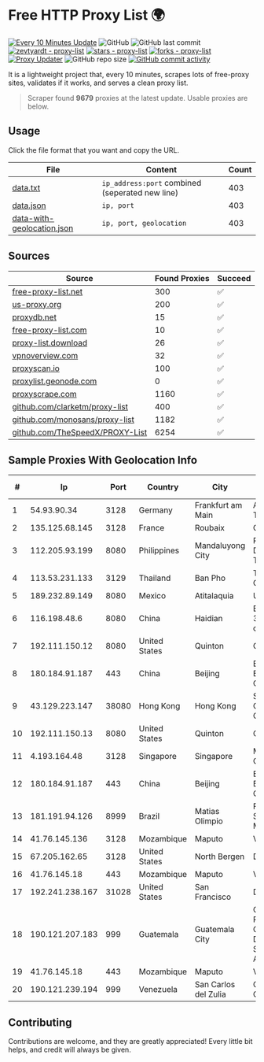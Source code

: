 
# Free HTTP Proxy List 🌍

[![Every 10 Minutes Update](https://github.com/mertguvencli/http-proxy-list/actions/workflows/main.yml/badge.svg?branch=main)](https://github.com/mertguvencli/http-proxy-list/actions/workflows/main.yml)
![GitHub](https://img.shields.io/github/license/mertguvencli/http-proxy-list)
![GitHub last commit](https://img.shields.io/github/last-commit/mertguvencli/http-proxy-list)
[![zevtyardt - proxy-list](https://img.shields.io/static/v1?label=zevtyardt&message=proxy-list&color=blue&logo=github)](https://github.com/zevtyardt/proxy-list "Go to GitHub repo")
[![stars - proxy-list](https://img.shields.io/github/stars/zevtyardt/proxy-list?style=social)](https://github.com/zevtyardt/proxy-list)
[![forks - proxy-list](https://img.shields.io/github/forks/zevtyardt/proxy-list?style=social)](https://github.com/zevtyardt/proxy-list)
[![Proxy Updater](https://github.com/zevtyardt/proxy-list/workflows/Proxy%20Updater/badge.svg)](https://github.com/zevtyardt/proxy-list/actions?query=workflow:"Proxy+Updater")
![GitHub repo size](https://img.shields.io/github/repo-size/zevtyardt/proxy-list)
[![GitHub commit activity](https://img.shields.io/github/commit-activity/m/zevtyardt/proxy-list?logo=commits)](https://github.com/zevtyardt/proxy-list/commits/main)

It is a lightweight project that, every 10 minutes, scrapes lots of free-proxy sites, validates if it works, and serves a clean proxy list.

> Scraper found **9679** proxies at the latest update. Usable proxies are below.

## Usage

Click the file format that you want and copy the URL.

|File|Content|Count|
|----|-------|-----|
|[data.txt](https://raw.githubusercontent.com/mertguvencli/http-proxy-list/main/proxy-list/data.txt)|`ip_address:port` combined (seperated new line)|403|
|[data.json](https://raw.githubusercontent.com/mertguvencli/http-proxy-list/main/proxy-list/data.json)|`ip, port`|403|
|[data-with-geolocation.json](https://raw.githubusercontent.com/mertguvencli/http-proxy-list/main/proxy-list/data-with-geolocation.json)|`ip, port, geolocation`|403|

## Sources

|Source|Found Proxies|Succeed|
|------|-------------|-------|
|[free-proxy-list.net](https://free-proxy-list.net)|300|✅|
|[us-proxy.org](https://www.us-proxy.org)|200|✅|
|[proxydb.net](http://proxydb.net)|15|✅|
|[free-proxy-list.com](https://free-proxy-list.com/?page=&port=&type%5B%5D=http&type%5B%5D=https&up_time=0&search=Search)|10|✅|
|[proxy-list.download](https://www.proxy-list.download/HTTP)|26|✅|
|[vpnoverview.com](https://vpnoverview.com/privacy/anonymous-browsing/free-proxy-servers)|32|✅|
|[proxyscan.io](https://www.proxyscan.io)|100|✅|
|[proxylist.geonode.com](https://proxylist.geonode.com/api/proxy-list?limit=300&page=1&sort_by=lastChecked&sort_type=desc&protocols=http,https)|0|✅|
|[proxyscrape.com](https://api.proxyscrape.com/v2/?request=displayproxies&protocol=http&timeout=10000&country=all&ssl=all&anonymity=all)|1160|✅|
|[github.com/clarketm/proxy-list](https://raw.githubusercontent.com/clarketm/proxy-list/master/proxy-list-raw.txt)|400|✅|
|[github.com/monosans/proxy-list](https://raw.githubusercontent.com/monosans/proxy-list/main/proxies/http.txt)|1182|✅|
|[github.com/TheSpeedX/PROXY-List](https://raw.githubusercontent.com/TheSpeedX/PROXY-List/master/http.txt)|6254|✅|


## Sample Proxies With Geolocation Info

|#|Ip|Port|Country|City|Internet Service Provider|
|-|--|----|-------|----|-------------------------|
|1|54.93.90.34|3128|Germany|Frankfurt am Main|Amazon Technologies Inc.|
|2|135.125.68.145|3128|France|Roubaix|OVH SAS|
|3|112.205.93.199|8080|Philippines|Mandaluyong City|Philippine Long Distance Telephone Co.|
|4|113.53.231.133|3129|Thailand|Ban Pho|TOT Public Company Limited|
|5|189.232.89.149|8080|Mexico|Atitalaquia|Uninet S.A. de C.V.|
|6|116.198.48.6|8080|China|Haidian|Beijing Jingdong 360 Degree E-commerce Co., Ltd.|
|7|192.111.150.12|8080|United States|Quinton|Centrilogic|
|8|180.184.91.187|443|China|Beijing|Beijing Volcano Engine Technology Co., Ltd.|
|9|43.129.223.147|38080|Hong Kong|Hong Kong|Shenzhen Tencent Computer Systems Company Limited|
|10|192.111.150.13|8080|United States|Quinton|Centrilogic|
|11|4.193.164.48|3128|Singapore|Singapore|Microsoft Corporation|
|12|180.184.91.187|443|China|Beijing|Beijing Volcano Engine Technology Co., Ltd.|
|13|181.191.94.126|8999|Brazil|Matias Olimpio|Fernanda Danielly Sousa Almeida - Me|
|14|41.76.145.136|3128|Mozambique|Maputo|VM  S.A|
|15|67.205.162.65|3128|United States|North Bergen|DigitalOcean, LLC|
|16|41.76.145.18|443|Mozambique|Maputo|VM  S.A|
|17|192.241.238.167|31028|United States|San Francisco|DigitalOcean, LLC|
|18|190.121.207.183|999|Guatemala|Guatemala City|CENTRAL DE REDES Y COMUNICACIONES DE GUATEMALA, SOCIEDAD ANONIMA|
|19|41.76.145.18|443|Mozambique|Maputo|VM  S.A|
|20|190.121.239.194|999|Venezuela|San Carlos del Zulia|Corporacion Digitel C.A|



## Contributing

Contributions are welcome, and they are greatly appreciated! Every
little bit helps, and credit will always be given.

